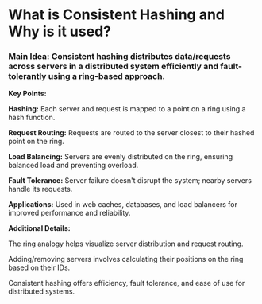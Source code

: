 # What is Consistent Hashing and Why is it used?

### Main Idea: Consistent hashing distributes data/requests across servers in a distributed system efficiently and fault-tolerantly using a ring-based approach.

__Key Points:__

 **Hashing:**
    Each server and request is mapped to a point on a ring using a hash function.
    
 **Request Routing:**
    Requests are routed to the server closest to their hashed point on the ring.
    
 **Load Balancing:**
    Servers are evenly distributed on the ring, ensuring balanced load and preventing overload.
    
 **Fault Tolerance:**
    Server failure doesn't disrupt the system; nearby servers handle its requests.

 **Applications:**
    Used in web caches, databases, and load balancers for improved performance and reliability.

__Additional Details:__

   The ring analogy helps visualize server distribution and request routing.

   Adding/removing servers involves calculating their positions on the ring based on their IDs.
    
   Consistent hashing offers efficiency, fault tolerance, and ease of use for distributed systems.
